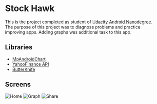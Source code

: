 # Stock Hawk

This is the  project completed as student of [Udacity Android Nanodegree](https://in.udacity.com/course/android-developer-nanodegree-by-google--nd801/).
 The purpose of this project was to diagnose problems and practice improving apps. Adding graphs was additional task to this app.
 
 ## Libraries
  - [MpAndroidChart](https://github.com/PhilJay/MPAndroidChart)
  -  [YahooFinance API](https://mvnrepository.com/artifact/com.yahoofinance-api/YahooFinanceAPI)
  -   [ButterKnife](http://jakewharton.github.io/butterknife/)
 
 ## Screens

![Home](https://user-images.githubusercontent.com/24210194/28365869-e3e1a9b6-6ca7-11e7-82c4-e0e009108d31.png)  ![Graph](https://user-images.githubusercontent.com/24210194/28365891-012a1c9c-6ca8-11e7-8bbf-b90669c2adea.png)
![Share](https://user-images.githubusercontent.com/24210194/28365349-d954e316-6ca5-11e7-9534-e3daf1d46ef8.png)
